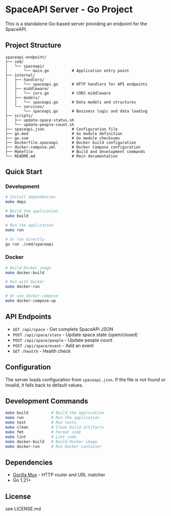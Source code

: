 # SpaceAPI Server - Go Project

This is a standalone Go-based server providing an endpoint for the SpaceAPI.

## Project Structure

```
spaceapi-endpoint/
├── cmd/
│   └── spaceapi/
│       └── main.go          # Application entry point
├── internal/
│   ├── handlers/
│   │   └── spaceapi.go      # HTTP handlers for API endpoints
│   ├── middleware/
│   │   └── cors.go          # CORS middleware
│   ├── models/
│   │   └── spaceapi.go      # Data models and structures
│   └── services/
│       └── spaceapi.go      # Business logic and data loading
├── scripts/
│   ├── update-space-status.sh
│   └── update-people-count.sh
├── spaceapi.json            # Configuration file
├── go.mod                   # Go module definition
├── go.sum                   # Go module checksums
├── Dockerfile.spaceapi      # Docker build configuration
├── docker-compose.yml       # Docker Compose configuration
├── Makefile                 # Build and development commands
└── README.md                # Main documentation
```

## Quick Start

### Development

```bash
# Install dependencies
make deps

# Build the application
make build

# Run the application
make run

# Or run directly
go run ./cmd/spaceapi
```

### Docker

```bash
# Build Docker image
make docker-build

# Run with Docker
make docker-run

# Or use docker-compose
make docker-compose-up
```

## API Endpoints

- `GET /api/space` - Get complete SpaceAPI JSON
- `POST /api/space/state` - Update space state (open/closed)
- `POST /api/space/people` - Update people count
- `POST /api/space/event` - Add an event
- `GET /health` - Health check

## Configuration

The server loads configuration from `spaceapi.json`. If the file is not found or invalid, it falls back to default values.

## Development Commands

```bash
make build          # Build the application
make run            # Run the application
make test           # Run tests
make clean          # Clean build artifacts
make fmt            # Format code
make lint           # Lint code
make docker-build   # Build Docker image
make docker-run     # Run Docker container
```

## Dependencies

- [Gorilla Mux](https://github.com/gorilla/mux) - HTTP router and URL matcher
- Go 1.21+

## License

see LICENSE.md
